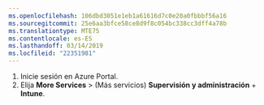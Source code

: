 ```yaml
---
ms.openlocfilehash: 106dbd3051e1eb1a61616d7c0e20a0fbbbf56a16
ms.sourcegitcommit: 25e6aa3bfce58ce8d9f8c054bc338cc3dff4a78b
ms.translationtype: MTE75
ms.contentlocale: es-ES
ms.lasthandoff: 03/14/2019
ms.locfileid: "22351981"
---
```

1. Inicie sesión en Azure Portal.
2. Elija **More Services** >  (Más servicios) **Supervisión y administración** + **Intune**.